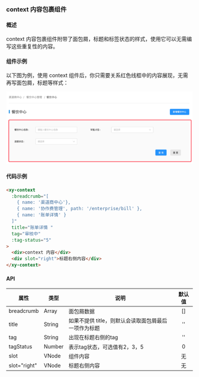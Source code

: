 ### context 内容包裹组件

#### 概述

context 内容包裹组件附带了面包屑，标题和标签状态的样式，使用它可以无需编写这些重复性的内容。

#### 组件示例

以下图为例，使用 context 组件后，你只需要关系红色线框中的内容展现，无需再写面包屑，标题等样式：

![context](./pics/context.png)

#### 代码示例

```html
<xy-context
  :breadcrumb="[
    { name: '渠道商中心'},
    { name: '协作费管理', path: '/enterprise/bill' }, 
    { name: '账单详情' }
  ]"
  title="账单详情 "
  tag="审核中"
  :tag-status="5"
>
  <div>context 内容</div>
  <div slot="right">标题右侧内容</div>
</xy-context>
```

#### API

| 属性 | 类型 | 说明 | 默认值 |
| ------| ------ | ------ | :------: |
| breadcrumb | Array | 面包屑数据 | [] |
| title | String | 如果不提供 title，则默认会读取面包屑最后一项作为标题 | '' |
| tag | String | 出现在标题右侧的tag | '' |
| tagStatus | Number | 表示tag状态，可选值有2，3，5 | 0 |
| slot | VNode | 组件内容 | 无 |
| slot="right" | VNode | 标题右侧内容 | 无 |
